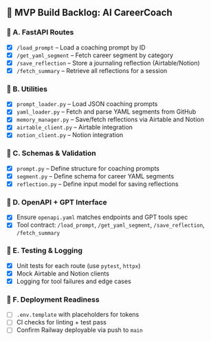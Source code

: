 ## 🧱 MVP Build Backlog: AI CareerCoach

### 🔹 A. FastAPI Routes
- [x] `/load_prompt` – Load a coaching prompt by ID
- [x] `/get_yaml_segment` – Fetch career segment by category
- [x] `/save_reflection` – Store a journaling reflection (Airtable/Notion)
- [x] `/fetch_summary` – Retrieve all reflections for a session

### 🔹 B. Utilities
- [x] `prompt_loader.py` – Load JSON coaching prompts
- [x] `yaml_loader.py` – Fetch and parse YAML segments from GitHub
- [x] `memory_manager.py` – Save/fetch reflections via Airtable and Notion
- [x] `airtable_client.py` – Airtable integration
- [x] `notion_client.py` – Notion integration

### 🔹 C. Schemas & Validation
- [x] `prompt.py` – Define structure for coaching prompts
- [x] `segment.py` – Define schema for career YAML segments
- [x] `reflection.py` – Define input model for saving reflections

### 🔹 D. OpenAPI + GPT Interface
- [x] Ensure `openapi.yaml` matches endpoints and GPT tools spec
- [x] Tool contract: `/load_prompt`, `/get_yaml_segment`, `/save_reflection`, `/fetch_summary`

### 🔹 E. Testing & Logging
- [x] Unit tests for each route (use `pytest`, `httpx`)
- [x] Mock Airtable and Notion clients
- [x] Logging for tool failures and edge cases

### 🔹 F. Deployment Readiness
- [ ] `.env.template` with placeholders for tokens
- [ ] CI checks for linting + test pass
- [ ] Confirm Railway deployable via push to `main`